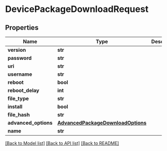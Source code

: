 # DevicePackageDownloadRequest

## Properties
Name | Type | Description | Notes
------------ | ------------- | ------------- | -------------
**version** | **str** |  | [optional] 
**password** | **str** |  | [optional] 
**uri** | **str** |  | [optional] 
**username** | **str** |  | [optional] 
**reboot** | **bool** |  | [optional] 
**reboot_delay** | **int** |  | [optional] 
**file_type** | **str** |  | [optional] 
**install** | **bool** |  | [optional] 
**file_hash** | **str** |  | [optional] 
**advanced_options** | [**AdvancedPackageDownloadOptions**](AdvancedPackageDownloadOptions.md) |  | [optional] 
**name** | **str** |  | [optional] 

[[Back to Model list]](../README.md#documentation-for-models) [[Back to API list]](../README.md#documentation-for-api-endpoints) [[Back to README]](../README.md)


